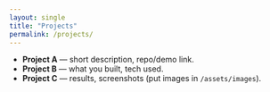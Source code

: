 ```yaml
---
layout: single
title: "Projects"
permalink: /projects/
---
```

- **Project A** — short description, repo/demo link.
- **Project B** — what you built, tech used.
- **Project C** — results, screenshots (put images in `/assets/images`).
